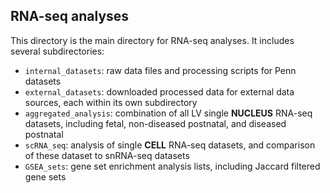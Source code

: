 ## RNA-seq analyses

This directory is the main directory for RNA-seq analyses. It includes several subdirectories:

- `internal_datasets`: raw data files and processing scripts for Penn datasets
- `external_datasets`: downloaded processed data for external data sources, each within its own subdirectory
- `aggregated_analysis`: combination of all LV single **NUCLEUS** RNA-seq datasets, including fetal, non-diseased postnatal, and diseased postnatal
- `scRNA_seq`: analysis of single **CELL** RNA-seq datasets, and comparison of these dataset to snRNA-seq datasets
- `GSEA_sets`: gene set enrichment analysis lists, including Jaccard filtered gene sets
